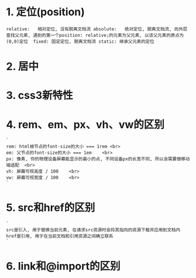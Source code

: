 # 1. 定位(position)
`
relative:	相对定位, 没有脱离文档流
absolute:	绝对定位, 脱离文档流, 向外层查找父元素, 遇到的第一个position: relative;的元素为父元素, 以该父元素的原点为(0,0)定位 
fixed: 固定定位, 脱离文档流
static: 继承父元素的定位
`

# 2. 居中

# 3. css3新特性

# 4. rem、em、px、vh、vw的区别
	`
	rem: html根节点的font-size的大小 === 1rem <br>
	em: 父节点的font-size的大小 === 1em	<br>
	px: 像素, 你的物理设备屏幕能显示的最小的点, 不同设备px的长宽不同, 所以会需要做移动端适配	<br>
	vh: 屏幕可视高度 / 100	<br>
	vw: 屏幕可视宽度 / 100	<br>
	`
	
# 5. src和href的区别
	`
	src是引入, 用于替换当前元素, 在请求src资源时会将其指向的资源下载并应用到文档内
	href是引用, 用于在当前文档和引用资源之间确立联系
	`
	
# 6. link和@import的区别